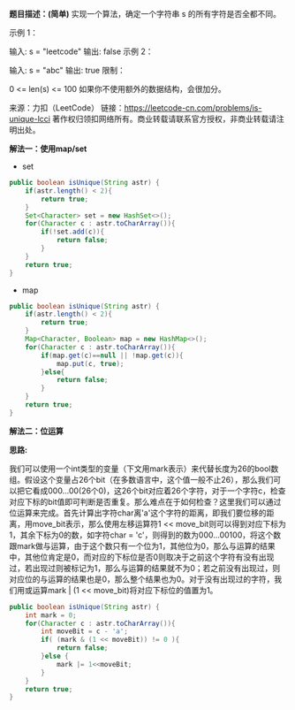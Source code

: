**题目描述：(简单)**
实现一个算法，确定一个字符串 s 的所有字符是否全都不同。

示例 1：

输入: s = "leetcode"
输出: false 
示例 2：

输入: s = "abc"
输出: true
限制：

0 <= len(s) <= 100
如果你不使用额外的数据结构，会很加分。

来源：力扣（LeetCode）
链接：https://leetcode-cn.com/problems/is-unique-lcci
著作权归领扣网络所有。商业转载请联系官方授权，非商业转载请注明出处。

**解法一：使用map/set**
* set
```java
public boolean isUnique(String astr) {
    if(astr.length() < 2){
        return true;
    }
    Set<Character> set = new HashSet<>();
    for(Character c : astr.toCharArray()){
        if(!set.add(c)){
            return false;
        }
    }
    return true;
}
```

* map
```java 
public boolean isUnique(String astr) {
    if(astr.length() < 2){
        return true;
    }
    Map<Character, Boolean> map = new HashMap<>();
    for(Character c : astr.toCharArray()){
        if(map.get(c)==null || !map.get(c)){
            map.put(c, true);
        }else{
            return false;
        }
    }
    return true;
}
```

**解法二：位运算**

**思路:**

我们可以使用一个int类型的变量（下文用mark表示）来代替长度为26的bool数组。假设这个变量占26个bit（在多数语言中，这个值一般不止26），那么我们可以把它看成000...00(26个0)，这26个bit对应着26个字符，对于一个字符c，检查对应下标的bit值即可判断是否重复。那么难点在于如何检查？这里我们可以通过位运算来完成。首先计算出字符char离'a'这个字符的距离，即我们要位移的距离，用move_bit表示，那么使用左移运算符1 << move_bit则可以得到对应下标为1，其余下标为0的数，如字符char = 'c'，则得到的数为000...00100，将这个数跟mark做与运算，由于这个数只有一个位为1，其他位为0，那么与运算的结果中，其他位肯定是0，而对应的下标位是否0则取决于之前这个字符有没有出现过，若出现过则被标记为1，那么与运算的结果就不为0；若之前没有出现过，则对应位的与运算的结果也是0，那么整个结果也为0。对于没有出现过的字符，我们用或运算mark | (1 << move_bit)将对应下标位的值置为1。
```java
public boolean isUnique(String astr) {
    int mark = 0;
    for(Character c : astr.toCharArray()){
        int moveBit = c - 'a';
        if( (mark & (1 << moveBit)) != 0 ){
            return false;
        }else {
            mark |= 1<<moveBit;
        }
    }
    return true;
}
```